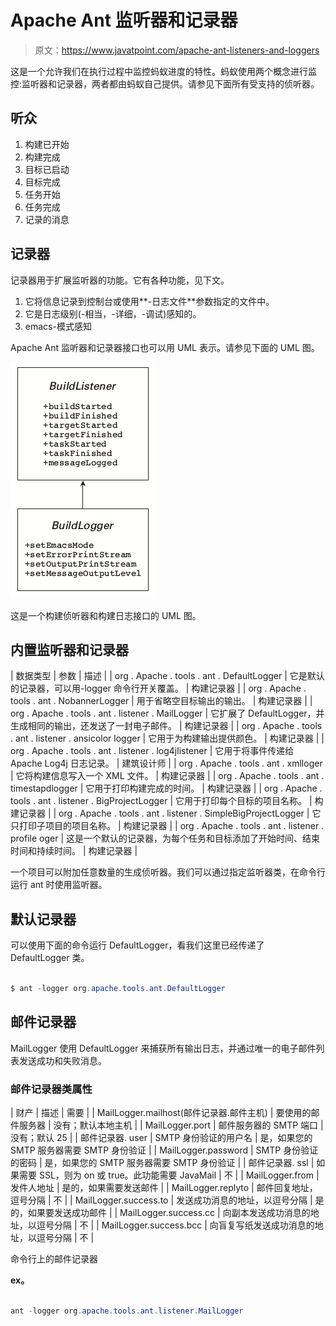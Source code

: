 # Apache Ant 监听器和记录器

> 原文：<https://www.javatpoint.com/apache-ant-listeners-and-loggers>

这是一个允许我们在执行过程中监控蚂蚁进度的特性。蚂蚁使用两个概念进行监控:监听器和记录器，两者都由蚂蚁自己提供。请参见下面所有受支持的侦听器。

## 听众

1.  构建已开始
2.  构建完成
3.  目标已启动
4.  目标完成
5.  任务开始
6.  任务完成
7.  记录的消息

## 记录器

记录器用于扩展监听器的功能。它有各种功能，见下文。

1.  它将信息记录到控制台或使用**-日志文件**参数指定的文件中。
2.  它是日志级别(-相当，-详细，-调试)感知的。
3.  emacs-模式感知

Apache Ant 监听器和记录器接口也可以用 UML 表示。请参见下面的 UML 图。

![Apache Ant Listeners and Loggers](img/06488de746fdee7f009d874b12fedec8.png)

这是一个构建侦听器和构建日志接口的 UML 图。

## 内置监听器和记录器

| 数据类型 | 参数 | 描述 |
| org . Apache . tools . ant . DefaultLogger | 它是默认的记录器，可以用-logger 命令行开关覆盖。 | 构建记录器 |
| org . Apache . tools . ant . NobannerLogger | 用于省略空目标输出的输出。 | 构建记录器 |
| org . Apache . tools . ant . listener . MailLogger | 它扩展了 DefaultLogger，并生成相同的输出，还发送了一封电子邮件。 | 构建记录器 |
| org . Apache . tools . ant . listener . ansicolor logger | 它用于为构建输出提供颜色。 | 构建记录器 |
| org . Apache . tools . ant . listener . log4jlistener | 它用于将事件传递给 Apache Log4j 日志记录。 | 建筑设计师 |
| org . Apache . tools . ant . xmlloger | 它将构建信息写入一个 XML 文件。 | 构建记录器 |
| org . Apache . tools . ant . timestapdlogger | 它用于打印构建完成的时间。 | 构建记录器 |
| org . Apache . tools . ant . listener . BigProjectLogger | 它用于打印每个目标的项目名称。 | 构建记录器 |
| org . Apache . tools . ant . listener . SimpleBigProjectLogger | 它只打印子项目的项目名称。 | 构建记录器 |
| org . Apache . tools . ant . listener . profile oger | 这是一个默认的记录器，为每个任务和目标添加了开始时间、结束时间和持续时间。 | 构建记录器 |

一个项目可以附加任意数量的生成侦听器。我们可以通过指定监听器类，在命令行运行 ant 时使用监听器。

## 默认记录器

可以使用下面的命令运行 DefaultLogger，看我们这里已经传递了 DefaultLogger 类。

```java

$ ant -logger org.apache.tools.ant.DefaultLogger

```

## 邮件记录器

MailLogger 使用 DefaultLogger 来捕获所有输出日志，并通过唯一的电子邮件列表发送成功和失败消息。

### 邮件记录器类属性

| 财产 | 描述 | 需要 |
| MailLogger.mailhost(邮件记录器.邮件主机) | 要使用的邮件服务器 | 没有；默认本地主机 |
| MailLogger.port | 邮件服务器的 SMTP 端口 | 没有；默认 25 |
| 邮件记录器. user | SMTP 身份验证的用户名 | 是，如果您的 SMTP 服务器需要 SMTP 身份验证 |
| MailLogger.password | SMTP 身份验证的密码 | 是，如果您的 SMTP 服务器需要 SMTP 身份验证 |
| 邮件记录器. ssl | 如果需要 SSL，则为 on 或 true。此功能需要 JavaMail | 不 |
| MailLogger.from | 发件人地址 | 是的，如果需要发送邮件 |
| MailLogger.replyto | 邮件回复地址，逗号分隔 | 不 |
| MailLogger.success.to | 发送成功消息的地址，以逗号分隔 | 是的，如果要发送成功邮件 |
| MailLogger.success.cc | 向副本发送成功消息的地址，以逗号分隔 | 不 |
| MailLogger.success.bcc | 向盲复写纸发送成功消息的地址，以逗号分隔 | 不 |

命令行上的邮件记录器

**ex。**

```java

ant -logger org.apache.tools.ant.listener.MailLogger

```